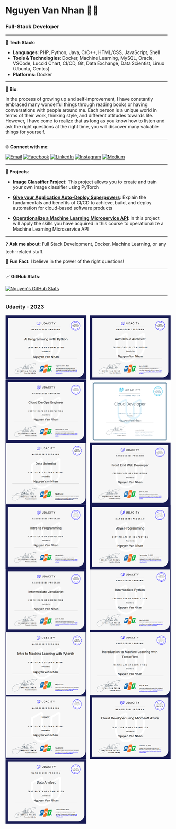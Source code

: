 # Nguyen Van Nhan 👨‍💻

### Full-Stack Developer

---

🔭 **Tech Stack**: 

- **Languages**: PHP, Python, Java, C/C++, HTML/CSS, JavaScript, Shell
- **Tools & Technologies**: Docker, Machine Learning, MySQL, Oracle, VSCode, Luccid Chart, CI/CD, Git, Data Exchange, Data Scientist, Linux (Ubuntu, Centos)
- **Platforms**: Docker

---

📖 **Bio**:

In the process of growing up and self-improvement, I have constantly embraced many wonderful things through reading books or having conversations with people around me. Each person is a unique world in terms of their work, thinking style, and different attitudes towards life. However, I have come to realize that as long as you know how to listen and ask the right questions at the right time, you will discover many valuable things for yourself.

---

🌐 **Connect with me**:

[![Email](https://img.shields.io/badge/Email-nvnhan.dev%40gmail.com-blue)](mailto:nvnhan.dev@gmail.com)
[![Facebook](https://img.shields.io/badge/Facebook-%40nvnhan.dev-blue?logo=facebook)](https://www.facebook.com/nvnhan.dev)
[![LinkedIn](https://img.shields.io/badge/LinkedIn-%40nhan--nguyen--446288268-blue?logo=linkedin)](https://www.linkedin.com/in/nhan-nguyen-446288268/)
[![Instagram](https://img.shields.io/badge/Instagram-%40nhannv00-blue?logo=instagram)](https://www.instagram.com/nhannv00/)
[![Medium](https://img.shields.io/badge/Medium-%40nvnhan.dev-blue?logo=medium)](https://medium.com/@nvnhan.dev)

---

🌟 **Projects**:

- **[Image Classifier Project](https://github.com/nvnhann/AI-Create-Your-Own-Image-Classifier)**: This project allows you to create and train your own image classifier using PyTorch

- **[Give your Application Auto-Deploy Superpowers](https://github.com/nvnhann/Deploy-a-high-availability-web-app-using-CloudFormation)**: Explain the fundamentals and benefits of CI/CD to achieve, build, and deploy automation for cloud-based software products
  
- **[Operationalize a Machine Learning Microservice API](https://github.com/nvnhann/Operationalize-a-Machine-Learning-Microservice-API)**: In this project will apply the skills you have acquired in this course to operationalize a Machine Learning Microservice API

---

❓ **Ask me about**: Full Stack Development, Docker, Machine Learning, or any tech-related stuff.

💬 **Fun Fact**: I believe in the power of the right questions!

---

📈 **GitHub Stats**:

[![Nguyen's GitHub Stats](https://github-readme-stats.vercel.app/api?username=nvnhann)](https://github.com/nvnhann)

---

### Udacity - 2023

<div style="display: flex">
    <img src="images/ai.png" alt="Image 1" style="display: inline-block; margin-right: 10px; width: 50%"/>
    <img src="images/aws_cloud_architect.png" alt="Image 2" style="display: inline-block; width: 50%"/>
</div>

<div style="display: flex">
    <img src="images/aws_cloud_devoops.png" alt="Image 1" style="display: inline-block; margin-right: 10px; width: 50%"/>
    <img src="images/cloud.png" alt="Image 2" style="display: inline-block; width: 50%"/>
</div>

<div style="display: flex">
    <img src="images/ds.png" alt="Image 1" style="display: inline-block; margin-right: 10px; width: 50%"/>
    <img src="images/fe.png" alt="Image 2" style="display: inline-block; width: 50%"/>
</div>

<div style="display: flex">
    <img src="images/intro.png" alt="Image 1" style="display: inline-block; margin-right: 10px; width: 50%"/>
    <img src="images/java.png" alt="Image 2" style="display: inline-block; width: 50%"/>
</div>

<div style="display: flex">
    <img src="images/javascript.png" alt="Image 1" style="display: inline-block; margin-right: 10px; width: 50%"/>
    <img src="images/python.png" alt="Image 2" style="display: inline-block; width: 50%"/>
</div>

<div style="display: flex">
    <img src="images/pytorch.png" alt="Image 1" style="display: inline-block; margin-right: 10px; width: 50%"/>
    <img src="images/tf.png" alt="Image 2" style="display: inline-block; width: 50%"/>
</div>

<div style="display: flex">
    <img src="images/react.png" alt="Image 1" style="display: inline-block; margin-right: 10px; width: 50%"/>
    <img src="images/AZ.png" alt="Image 2" style="display: inline-block; width: 50%"/>
</div>

<div style="display: flex">
    <img src="images/DA.png" alt="Image 1" style="display: inline-block; margin-right: 10px; width: 50%"/>
</div>


